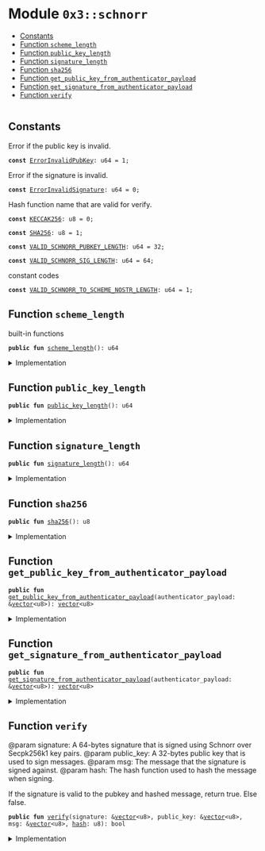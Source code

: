 
<a name="0x3_schnorr"></a>

# Module `0x3::schnorr`



-  [Constants](#@Constants_0)
-  [Function `scheme_length`](#0x3_schnorr_scheme_length)
-  [Function `public_key_length`](#0x3_schnorr_public_key_length)
-  [Function `signature_length`](#0x3_schnorr_signature_length)
-  [Function `sha256`](#0x3_schnorr_sha256)
-  [Function `get_public_key_from_authenticator_payload`](#0x3_schnorr_get_public_key_from_authenticator_payload)
-  [Function `get_signature_from_authenticator_payload`](#0x3_schnorr_get_signature_from_authenticator_payload)
-  [Function `verify`](#0x3_schnorr_verify)


<pre><code></code></pre>



<a name="@Constants_0"></a>

## Constants


<a name="0x3_schnorr_ErrorInvalidPubKey"></a>

Error if the public key is invalid.


<pre><code><b>const</b> <a href="schnorr.md#0x3_schnorr_ErrorInvalidPubKey">ErrorInvalidPubKey</a>: u64 = 1;
</code></pre>



<a name="0x3_schnorr_ErrorInvalidSignature"></a>

Error if the signature is invalid.


<pre><code><b>const</b> <a href="schnorr.md#0x3_schnorr_ErrorInvalidSignature">ErrorInvalidSignature</a>: u64 = 0;
</code></pre>



<a name="0x3_schnorr_KECCAK256"></a>

Hash function name that are valid for verify.


<pre><code><b>const</b> <a href="schnorr.md#0x3_schnorr_KECCAK256">KECCAK256</a>: u8 = 0;
</code></pre>



<a name="0x3_schnorr_SHA256"></a>



<pre><code><b>const</b> <a href="schnorr.md#0x3_schnorr_SHA256">SHA256</a>: u8 = 1;
</code></pre>



<a name="0x3_schnorr_VALID_SCHNORR_PUBKEY_LENGTH"></a>



<pre><code><b>const</b> <a href="schnorr.md#0x3_schnorr_VALID_SCHNORR_PUBKEY_LENGTH">VALID_SCHNORR_PUBKEY_LENGTH</a>: u64 = 32;
</code></pre>



<a name="0x3_schnorr_VALID_SCHNORR_SIG_LENGTH"></a>



<pre><code><b>const</b> <a href="schnorr.md#0x3_schnorr_VALID_SCHNORR_SIG_LENGTH">VALID_SCHNORR_SIG_LENGTH</a>: u64 = 64;
</code></pre>



<a name="0x3_schnorr_VALID_SCHNORR_TO_SCHEME_NOSTR_LENGTH"></a>

constant codes


<pre><code><b>const</b> <a href="schnorr.md#0x3_schnorr_VALID_SCHNORR_TO_SCHEME_NOSTR_LENGTH">VALID_SCHNORR_TO_SCHEME_NOSTR_LENGTH</a>: u64 = 1;
</code></pre>



<a name="0x3_schnorr_scheme_length"></a>

## Function `scheme_length`

built-in functions


<pre><code><b>public</b> <b>fun</b> <a href="schnorr.md#0x3_schnorr_scheme_length">scheme_length</a>(): u64
</code></pre>



<details>
<summary>Implementation</summary>


<pre><code><b>public</b> <b>fun</b> <a href="schnorr.md#0x3_schnorr_scheme_length">scheme_length</a>(): u64 {
    <a href="schnorr.md#0x3_schnorr_VALID_SCHNORR_TO_SCHEME_NOSTR_LENGTH">VALID_SCHNORR_TO_SCHEME_NOSTR_LENGTH</a>
}
</code></pre>



</details>

<a name="0x3_schnorr_public_key_length"></a>

## Function `public_key_length`



<pre><code><b>public</b> <b>fun</b> <a href="schnorr.md#0x3_schnorr_public_key_length">public_key_length</a>(): u64
</code></pre>



<details>
<summary>Implementation</summary>


<pre><code><b>public</b> <b>fun</b> <a href="schnorr.md#0x3_schnorr_public_key_length">public_key_length</a>(): u64 {
    <a href="schnorr.md#0x3_schnorr_VALID_SCHNORR_PUBKEY_LENGTH">VALID_SCHNORR_PUBKEY_LENGTH</a>
}
</code></pre>



</details>

<a name="0x3_schnorr_signature_length"></a>

## Function `signature_length`



<pre><code><b>public</b> <b>fun</b> <a href="schnorr.md#0x3_schnorr_signature_length">signature_length</a>(): u64
</code></pre>



<details>
<summary>Implementation</summary>


<pre><code><b>public</b> <b>fun</b> <a href="schnorr.md#0x3_schnorr_signature_length">signature_length</a>(): u64 {
    <a href="schnorr.md#0x3_schnorr_VALID_SCHNORR_SIG_LENGTH">VALID_SCHNORR_SIG_LENGTH</a>
}
</code></pre>



</details>

<a name="0x3_schnorr_sha256"></a>

## Function `sha256`



<pre><code><b>public</b> <b>fun</b> <a href="schnorr.md#0x3_schnorr_sha256">sha256</a>(): u8
</code></pre>



<details>
<summary>Implementation</summary>


<pre><code><b>public</b> <b>fun</b> <a href="schnorr.md#0x3_schnorr_sha256">sha256</a>(): u8 {
    <a href="schnorr.md#0x3_schnorr_SHA256">SHA256</a>
}
</code></pre>



</details>

<a name="0x3_schnorr_get_public_key_from_authenticator_payload"></a>

## Function `get_public_key_from_authenticator_payload`



<pre><code><b>public</b> <b>fun</b> <a href="schnorr.md#0x3_schnorr_get_public_key_from_authenticator_payload">get_public_key_from_authenticator_payload</a>(authenticator_payload: &<a href="">vector</a>&lt;u8&gt;): <a href="">vector</a>&lt;u8&gt;
</code></pre>



<details>
<summary>Implementation</summary>


<pre><code><b>public</b> <b>fun</b> <a href="schnorr.md#0x3_schnorr_get_public_key_from_authenticator_payload">get_public_key_from_authenticator_payload</a>(authenticator_payload: &<a href="">vector</a>&lt;u8&gt;): <a href="">vector</a>&lt;u8&gt; {
    <b>let</b> public_key = <a href="_empty">vector::empty</a>&lt;u8&gt;();
    <b>let</b> i = <a href="schnorr.md#0x3_schnorr_scheme_length">scheme_length</a>() + <a href="schnorr.md#0x3_schnorr_signature_length">signature_length</a>();
    <b>let</b> public_key_position = <a href="schnorr.md#0x3_schnorr_scheme_length">scheme_length</a>() + <a href="schnorr.md#0x3_schnorr_signature_length">signature_length</a>() + <a href="schnorr.md#0x3_schnorr_public_key_length">public_key_length</a>();
    <b>while</b> (i &lt; public_key_position) {
        <b>let</b> value = <a href="_borrow">vector::borrow</a>(authenticator_payload, i);
        <a href="_push_back">vector::push_back</a>(&<b>mut</b> public_key, *value);
        i = i + 1;
    };
    public_key
}
</code></pre>



</details>

<a name="0x3_schnorr_get_signature_from_authenticator_payload"></a>

## Function `get_signature_from_authenticator_payload`



<pre><code><b>public</b> <b>fun</b> <a href="schnorr.md#0x3_schnorr_get_signature_from_authenticator_payload">get_signature_from_authenticator_payload</a>(authenticator_payload: &<a href="">vector</a>&lt;u8&gt;): <a href="">vector</a>&lt;u8&gt;
</code></pre>



<details>
<summary>Implementation</summary>


<pre><code><b>public</b> <b>fun</b> <a href="schnorr.md#0x3_schnorr_get_signature_from_authenticator_payload">get_signature_from_authenticator_payload</a>(authenticator_payload: &<a href="">vector</a>&lt;u8&gt;): <a href="">vector</a>&lt;u8&gt; {
    <b>let</b> sign = <a href="_empty">vector::empty</a>&lt;u8&gt;();
    <b>let</b> i = <a href="schnorr.md#0x3_schnorr_scheme_length">scheme_length</a>();
    <b>let</b> signature_position = <a href="schnorr.md#0x3_schnorr_signature_length">signature_length</a>() + 1;
    <b>while</b> (i &lt; signature_position) {
        <b>let</b> value = <a href="_borrow">vector::borrow</a>(authenticator_payload, i);
        <a href="_push_back">vector::push_back</a>(&<b>mut</b> sign, *value);
        i = i + 1;
    };
    sign
}
</code></pre>



</details>

<a name="0x3_schnorr_verify"></a>

## Function `verify`

@param signature: A 64-bytes signature that is signed using Schnorr over Secpk256k1 key pairs.
@param public_key: A 32-bytes public key that is used to sign messages.
@param msg: The message that the signature is signed against.
@param hash: The hash function used to hash the message when signing.

If the signature is valid to the pubkey and hashed message, return true. Else false.


<pre><code><b>public</b> <b>fun</b> <a href="schnorr.md#0x3_schnorr_verify">verify</a>(signature: &<a href="">vector</a>&lt;u8&gt;, public_key: &<a href="">vector</a>&lt;u8&gt;, msg: &<a href="">vector</a>&lt;u8&gt;, <a href="">hash</a>: u8): bool
</code></pre>



<details>
<summary>Implementation</summary>


<pre><code><b>native</b> <b>public</b> <b>fun</b> <a href="schnorr.md#0x3_schnorr_verify">verify</a>(
    signature: &<a href="">vector</a>&lt;u8&gt;,
    public_key: &<a href="">vector</a>&lt;u8&gt;,
    msg: &<a href="">vector</a>&lt;u8&gt;,
    <a href="">hash</a>: u8
): bool;
</code></pre>



</details>
